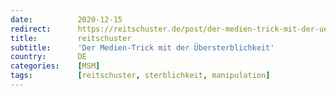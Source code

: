 ```yaml
---
date:          2020-12-15
redirect:      https://reitschuster.de/post/der-medien-trick-mit-der-uebersterblichkeit/
title:         reitschuster
subtitle:      'Der Medien-Trick mit der Übersterblichkeit'
country:       DE
categories:    [MSM]
tags:          [reitschuster, sterblichkeit, manipulation]
---
```

